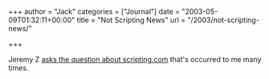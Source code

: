+++
author = "Jack"
categories = ["Journal"]
date = "2003-05-09T01:32:11+00:00"
title = "Not Scripting News"
url = "/2003/not-scripting-news/"

+++

Jeremy Z [asks the question about scripting.com][1] that's occurred to me many times.

 [1]: http://jeremy.zawodny.com/blog/archives/000508.html